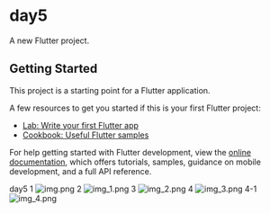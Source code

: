 # day5

A new Flutter project.

## Getting Started

This project is a starting point for a Flutter application.

A few resources to get you started if this is your first Flutter project:

- [Lab: Write your first Flutter app](https://docs.flutter.dev/get-started/codelab)
- [Cookbook: Useful Flutter samples](https://docs.flutter.dev/cookbook)

For help getting started with Flutter development, view the
[online documentation](https://docs.flutter.dev/), which offers tutorials,
samples, guidance on mobile development, and a full API reference.

day5
1
![img.png](img.png)
2
![img_1.png](img_1.png)
3
![img_2.png](img_2.png)
4
![img_3.png](img_3.png)
4-1
![img_4.png](img_4.png)